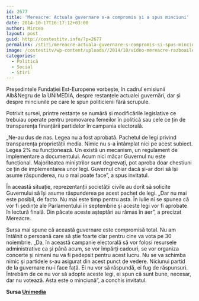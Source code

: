 ```yaml
---
id: 2677
title: 'Mereacre: Actuala guvernare s-a compromis și a spus minciuni'
date: 2014-10-17T16:17:12+03:00
author: Mircea
layout: post
guid: http://costestitv.info/?p=2677
permalink: /stiri/mereacre-actuala-guvernare-s-compromis-si-spus-minciuni/
image: /costestitv/wp-content/uploads//2014/10/video-mereacre-razboaile-intre-filat-si-plahotniuc-au-afectat-si-relatia-cu-societatea-civila-1413472159.jpg
categories:
  - Politică
  - Social
  - Știri
---
```

Președintele Fundației Est-Europene vorbește, în cadrul emisiunii Alb&Negru de la UNIMEDIA, despre restanțele actualei guvernări, dar și despre minciunile pe care le spun politicienii fără scrupule.<!--more-->

Potrivit sursei, printre restanțe se numără și modificările legislative ce trebuiau operate pentru promovarea femeilor în politică sau cele ce țin de transparența finanțării partidelor în campania electorală.

&#8222;Ne-au dus de nas. Legea nu a fost aprobată. Pachetul de legi privind transparența proprietății media. Nimic nu s-a întâmplat nici pe acest subiect. Legea 2% nu funcționează. Un există un mecanism, un regulament de implementare a documentului. Acum nici măcar Guvernul nu este funcțional. Majoriteatea miniștrilor sunt degrevați, pot aproba doar chestiuni ce țin de implementarea unor legi. Guvernul chiar dacă și-ar dori să își asume răspunderea, nu o mai poate face&#8221;, a spus invitatul.

În această situație, reprezentanții societății civile au dorit să solicite Guvernului să își asume răspunderea pe acest pachet de legi. &#8222;Dar nu mai este posibil, de facto. Nu mai este timp pentru asta. În iulie ni se spunea că vor fi ședințe ale Parlamentului în septembrie și aceste legi vor fi aprobate în lectură finală. Din păcate aceste așteptări au rămas în aer&#8221;, a precizat Mereacre.

Sursa mai spune că această guvernare este compromisă total. Nu am întâlnit o persoană care să știe foarte clar pentru cine va vota pe 30 noiembrie. &#8222;Da, în această campanie electorală să vor folosi resursele administrative ca și până acum, se vor împărți cadouri, se vor organiza concerte și nimeni nu va fi pedepsit pentru acest lucru. Nu se va schimba nimic și partidele s-au asigurat din acest punct de vedere. Niciunui partid de la guvernare nu-i face față. Ei nu vor să răspundă, ei fug de răspunsuri. Întrebăm de ce nu vor să adopte aceste legi, ei spun că sunt bune, necesar, dar nu votează. Asta este o minciună&#8221;, a conchis invitatul.

**Sursa <a href="http://unimedia.info" target="_blank">Unimedia</a>**